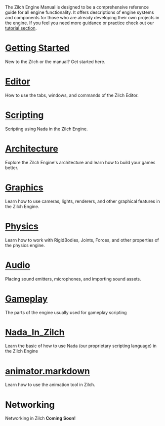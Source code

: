 The Zilch Engine Manual is designed to be a comprehensive reference guide for all engine functionality. It offers descriptions of engine systems and components for those who are already developing their own projects in the engine. If you feel you need more guidance or practice check out our [tutorial section](https://github.com/ZilchEngine/ZilchDocs/blob/master/zilch_editor_documentation/tutorials.markdown).

 # [Getting Started](https://github.com/ZilchEngine/ZilchDocs/blob/master/getting_started.markdown)
New to the Zilch or the manual? Get started here. 

 # [Editor ](https://github.com/ZilchEngine/ZilchDocs/blob/master/zilch_editor_documentation/zilchmanual/editor.markdown)
How to use the tabs, windows, and commands of the Zilch Editor.

 # [Scripting](https://github.com/ZilchEngine/ZilchDocs/blob/master/zilch_editor_documentation/zilchmanual/scripting.markdown)
Scripting using Nada in the Zilch Engine.

 # [Architecture](https://github.com/ZilchEngine/ZilchDocs/blob/master/zilch_editor_documentation/zilchmanual/architecture.markdown)
Explore the Zilch Engine's architecture and learn how to build your games better.

 # [Graphics](https://github.com/ZilchEngine/ZilchDocs/blob/master/zilch_editor_documentation/zilchmanual/graphics.markdown)
Learn how to use cameras, lights, renderers, and other graphical features in the Zilch Engine.

 # [Physics](https://github.com/ZilchEngine/ZilchDocs/blob/master/zilch_editor_documentation/zilchmanual/physics.markdown)
Learn how to work with RigidBodies, Joints, Forces, and other properties of the physics engine.

 # [Audio](https://github.com/ZilchEngine/ZilchDocs/blob/master/zilch_editor_documentation/zilchmanual/audio.markdown)
Placing sound emitters, microphones, and importing sound assets.

 # [Gameplay](https://github.com/ZilchEngine/ZilchDocs/blob/master/zilch_editor_documentation/zilchmanual/gameplay.markdown)
The parts of the engine usually used for gameplay scripting

 # [Nada_In_Zilch](https://github.com/ZilchEngine/ZilchDocs/blob/master/zilch_editor_documentation/zilchmanual/nada_in_zilch.markdown)
Learn the basic of how to use Nada (our proprietary scripting language) in the Zilch Engine

 # [animator.markdown](https://github.com/ZilchEngine/ZilchDocs/blob/master/zilch_editor_documentation/zilchmanual/animator.markdown)
Learn how to use the animation tool in Zilch.

 # Networking
Networking in Zilch **Coming Soon!**
 

 